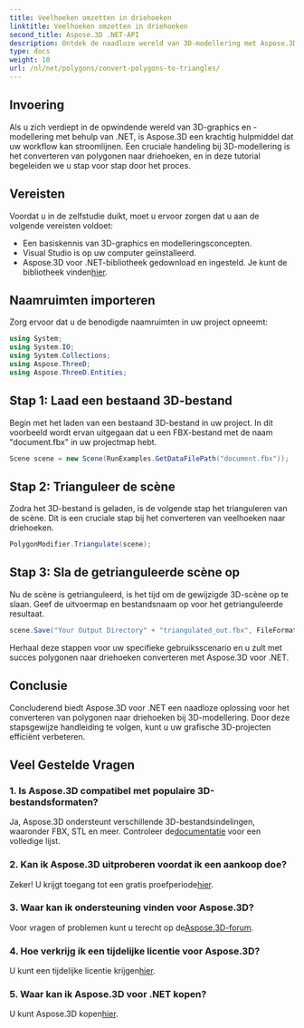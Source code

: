 ```yaml
---
title: Veelhoeken omzetten in driehoeken
linktitle: Veelhoeken omzetten in driehoeken
second_title: Aspose.3D .NET-API
description: Ontdek de naadloze wereld van 3D-modellering met Aspose.3D voor .NET. Converteer polygonen eenvoudig naar driehoeken met behulp van onze stapsgewijze handleiding. Download nu uw gratis proefversie!
type: docs
weight: 10
url: /nl/net/polygons/convert-polygons-to-triangles/
---
```

## Invoering
Als u zich verdiept in de opwindende wereld van 3D-graphics en -modellering met behulp van .NET, is Aspose.3D een krachtig hulpmiddel dat uw workflow kan stroomlijnen. Een cruciale handeling bij 3D-modellering is het converteren van polygonen naar driehoeken, en in deze tutorial begeleiden we u stap voor stap door het proces.
## Vereisten
Voordat u in de zelfstudie duikt, moet u ervoor zorgen dat u aan de volgende vereisten voldoet:
- Een basiskennis van 3D-graphics en modelleringsconcepten.
- Visual Studio is op uw computer geïnstalleerd.
-  Aspose.3D voor .NET-bibliotheek gedownload en ingesteld. Je kunt de bibliotheek vinden[hier](https://releases.aspose.com/3d/net/).
## Naamruimten importeren
Zorg ervoor dat u de benodigde naamruimten in uw project opneemt:
```csharp
using System;
using System.IO;
using System.Collections;
using Aspose.ThreeD;
using Aspose.ThreeD.Entities;
```
## Stap 1: Laad een bestaand 3D-bestand
Begin met het laden van een bestaand 3D-bestand in uw project. In dit voorbeeld wordt ervan uitgegaan dat u een FBX-bestand met de naam "document.fbx" in uw projectmap hebt.
```csharp
Scene scene = new Scene(RunExamples.GetDataFilePath("document.fbx"));
```
## Stap 2: Trianguleer de scène
Zodra het 3D-bestand is geladen, is de volgende stap het trianguleren van de scène. Dit is een cruciale stap bij het converteren van veelhoeken naar driehoeken.
```csharp
PolygonModifier.Triangulate(scene);
```
## Stap 3: Sla de getrianguleerde scène op
Nu de scène is getrianguleerd, is het tijd om de gewijzigde 3D-scène op te slaan. Geef de uitvoermap en bestandsnaam op voor het getrianguleerde resultaat.
```csharp
scene.Save("Your Output Directory" + "triangulated_out.fbx", FileFormat.FBX7400ASCII);
```
Herhaal deze stappen voor uw specifieke gebruiksscenario en u zult met succes polygonen naar driehoeken converteren met Aspose.3D voor .NET.
## Conclusie
Concluderend biedt Aspose.3D voor .NET een naadloze oplossing voor het converteren van polygonen naar driehoeken bij 3D-modellering. Door deze stapsgewijze handleiding te volgen, kunt u uw grafische 3D-projecten efficiënt verbeteren.
## Veel Gestelde Vragen
### 1. Is Aspose.3D compatibel met populaire 3D-bestandsformaten?
 Ja, Aspose.3D ondersteunt verschillende 3D-bestandsindelingen, waaronder FBX, STL en meer. Controleer de[documentatie](https://reference.aspose.com/3d/net/) voor een volledige lijst.
### 2. Kan ik Aspose.3D uitproberen voordat ik een aankoop doe?
 Zeker! U krijgt toegang tot een gratis proefperiode[hier](https://releases.aspose.com/).
### 3. Waar kan ik ondersteuning vinden voor Aspose.3D?
Voor vragen of problemen kunt u terecht op de[Aspose.3D-forum](https://forum.aspose.com/c/3d/18).
### 4. Hoe verkrijg ik een tijdelijke licentie voor Aspose.3D?
 U kunt een tijdelijke licentie krijgen[hier](https://purchase.aspose.com/temporary-license/).
### 5. Waar kan ik Aspose.3D voor .NET kopen?
 U kunt Aspose.3D kopen[hier](https://purchase.aspose.com/buy).